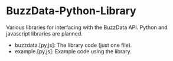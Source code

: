BuzzData-Python-Library
=======================

Various libraries for interfacing with the BuzzData API. Python and javascript libraries are planned.

* buzzdata.[py,js]: The library code (just one file).
* example.[py,js]: Example code using the library.


